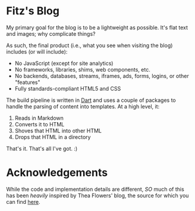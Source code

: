 # Fitz's Blog
My primary goal for the blog is to be a lightweight as possible. It's flat text and images; why complicate things?

As such, the final product (i.e., what you see when visiting the blog) includes (or will include):
* No JavaScript (except for site analytics)
* No frameworks, libraries, shims, web components, etc.
* No backends, databases, streams, iframes, ads, forms, logins, or other "features"
* Fully standards-compliant HTML5 and CSS

The build pipeline is written in [Dart](https://dart.dev) and uses a couple of packages to handle the parsing of content into templates. At a high level, it:

1. Reads in Markdown
1. Converts it to HTML
1. Shoves that HTML into other HTML
1. Drops that HTML in a directory

That's it. That's all I've got. :)

# Acknowledgements
While the code and implementation details are different, *SO* much of this has been _heavily_ inspired by Thea Flowers' blog, the source for which you can find [here](https://github.com/theacodes/blog.thea.codes).